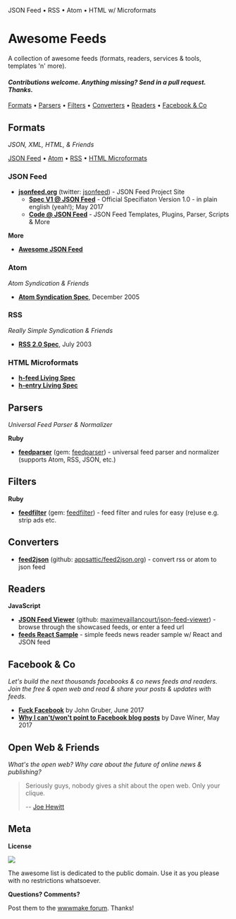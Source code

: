 
JSON Feed • RSS • Atom • HTML w/ Microformats


# Awesome Feeds

A collection of awesome feeds (formats, readers, services & tools, templates 'n' more).

#### _Contributions welcome. Anything missing? Send in a pull request. Thanks._



[Formats](#formats) •
[Parsers](#parsers) •
[Filters](#filters) •
[Converters](#converters) •
[Readers](#readers) •
[Facebook & Co](#facebook--co)



## Formats

_JSON, XML, HTML, & Friends_

[JSON Feed](#json-feed) •
[Atom](#atom) •
[RSS](#rss) •
[HTML Microformats](#html-microformats)

### JSON Feed

- [**jsonfeed.org**](https://jsonfeed.org) (twitter: [jsonfeed](https://twitter.com/jsonfeed)) - JSON Feed Project Site
  - [**Spec V1 @ JSON Feed**](https://jsonfeed.org/version/1) - Official Specifiaton Version 1.0 - in plain english (yeah!); May 2017
  - [**Code @ JSON Feed**](https://jsonfeed.org/code) - JSON Feed Templates, Plugins, Parser, Scripts & More


**More**

- [**Awesome JSON Feed**](https://github.com/rmlewisuk/awesome-json-feed)


### Atom

_Atom Syndication & Friends_

- [**Atom Syndication Spec**](https://tools.ietf.org/html/rfc4287), December 2005


### RSS

_Really Simple Syndication & Friends_

- [**RSS 2.0 Spec**](http://cyber.harvard.edu/rss/rss.html),  July 2003
  

### HTML Microformats

- [**h-feed Living Spec**](http://microformats.org/wiki/h-feed)
- [**h-entry Living Spec**](http://microformats.org/wiki/h-entry)  



## Parsers

_Universal Feed Parser & Normalizer_

**Ruby**

- [**feedparser**](https://github.com/feedparser/feedparser) (gem: [feedparser](https://rubygems.org/gems/feedparser)) - universal feed parser and normalizer (supports Atom, RSS, JSON, etc.)



## Filters

**Ruby**

- [**feedfilter**](https://github.com/feedparser/feedfilter) (gem: [feedfilter](https://rubygems.org/gems/feedfilter)) - feed filter and rules for easy (re)use e.g. strip ads etc.



## Converters

- [**feed2json**](https://feed2json.org) (github: [appsattic/feed2json.org](https://github.com/appsattic/feed2json.org)) - convert rss or atom to json feed


## Readers

**JavaScript**

- [**JSON Feed Viewer**](https://json-feed-viewer.herokuapp.com) (github: [maximevaillancourt/json-feed-viewer](https://github.com/maximevaillancourt/json-feed-viewer)) - browse through the showcased feeds, or enter a feed url
- [**feeds React Sample**](https://github.com/playhtml/feeds/tree/master/react)  - simple feeds news reader sample w/ React and JSON feed

## Facebook & Co

_Let's build the next thousands facebooks & co news feeds and readers. Join the free & open web and read & share your posts & updates with feeds._

- [**Fuck Facebook**](https://daringfireball.net/2017/06/fuck_facebook) by John Gruber, June 2017 
- [**Why I can't/won't point to Facebook blog posts**]() by Dave Winer, May 2017 



## Open Web & Friends

_What's the open web? Why care about the future of online news & publishing?_

> Seriously guys, nobody gives a shit about the open web. Only your clique.
>
>  -- [Joe Hewitt](https://twitter.com/joehewitt/status/870363197580038144)



## Meta

**License**

![](https://publicdomainworks.github.io/buttons/zero88x31.png)

The awesome list is dedicated to the public domain. Use it as you please with no restrictions whatsoever.

**Questions? Comments?**

Post them to the [wwwmake forum](http://groups.google.com/group/wwwmake). Thanks!
